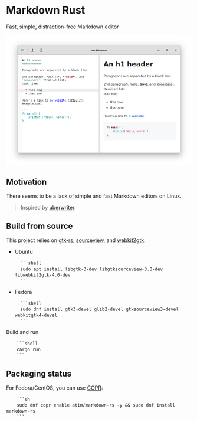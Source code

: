 # Markdown Rust

Fast, simple, distraction-free Markdown editor

![screenshot](./screenshot.png)

## Motivation

There seems to be a lack of simple and fast Markdown editors on Linux.

> Inspired by [uberwriter](http://uberwriter.wolfvollprecht.de/).

## Build from source

This project relies on [gtk-rs](http://gtk-rs.org/docs-src/requirements.html), [sourceview](https://github.com/gtk-rs/sourceview), and [webkit2gtk](https://github.com/gtk-rs/webkit2gtk-rs).

- Ubuntu

        ```shell
        sudo apt install libgtk-3-dev libgtksourceview-3.0-dev libwebkit2gtk-4.0-dev
        ```

- Fedora

        ```shell
        sudo dnf install gtk3-devel glib2-devel gtksourceview3-devel webkitgtk4-devel
        ```

Build and run

        ```shell
        cargo run
        ```

## Packaging status

For Fedora/CentOS, you can use [COPR](https://copr.fedorainfracloud.org/coprs/atim/markdown-rs/):

        ```sh
        sudo dnf copr enable atim/markdown-rs -y && sudo dnf install markdown-rs
        ```
